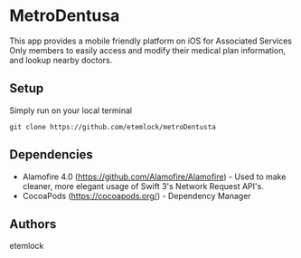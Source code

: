 # MetroDentusa

This app provides a mobile friendly platform on iOS for Associated Services Only members to easily access and modify their medical plan information, and lookup nearby doctors.

## Setup

Simply run on your local terminal

```
git clone https://github.com/etemlock/metroDentusta
```


## Dependencies

* Alamofire 4.0 (https://github.com/Alamofire/Alamofire) - Used to make cleaner, more elegant usage of Swift 3's Network Request API's.
* CocoaPods (https://cocoapods.org/) - Dependency Manager

## Authors

etemlock

